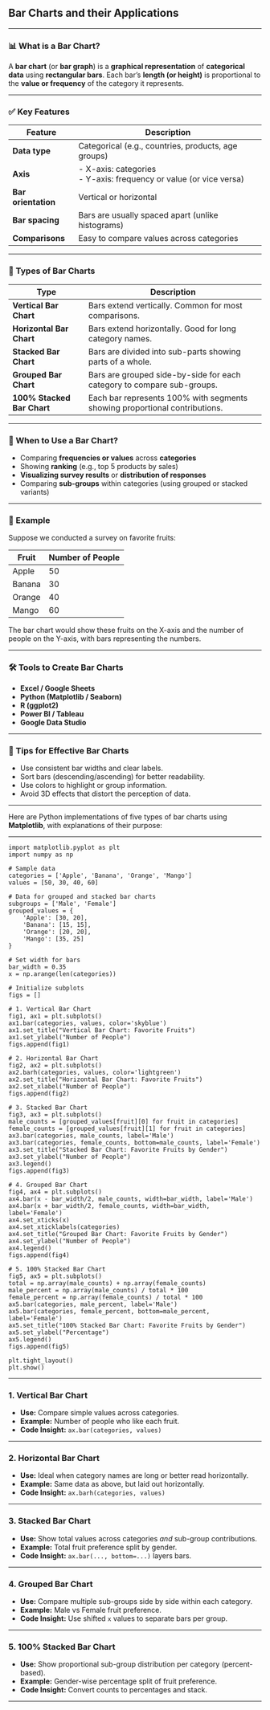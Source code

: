 
## Bar Charts and their Applications
---

### 📊 What is a Bar Chart?

A **bar chart** (or **bar graph**) is a **graphical representation** of **categorical data** using **rectangular bars**. Each bar’s **length (or height)** is proportional to the **value or frequency** of the category it represents.

---

### ✅ Key Features

| Feature             | Description                                                             |
| ------------------- | ----------------------------------------------------------------------- |
| **Data type**       | Categorical (e.g., countries, products, age groups)                     |
| **Axis**            | - X-axis: categories  <br> - Y-axis: frequency or value (or vice versa) |
| **Bar orientation** | Vertical or horizontal                                                  |
| **Bar spacing**     | Bars are usually spaced apart (unlike histograms)                       |
| **Comparisons**     | Easy to compare values across categories                                |

---

### 📌 Types of Bar Charts

| Type                       | Description                                                                |
| -------------------------- | -------------------------------------------------------------------------- |
| **Vertical Bar Chart**     | Bars extend vertically. Common for most comparisons.                       |
| **Horizontal Bar Chart**   | Bars extend horizontally. Good for long category names.                    |
| **Stacked Bar Chart**      | Bars are divided into sub-parts showing parts of a whole.                  |
| **Grouped Bar Chart**      | Bars are grouped side-by-side for each category to compare sub-groups.     |
| **100% Stacked Bar Chart** | Each bar represents 100% with segments showing proportional contributions. |

---

### 🎯 When to Use a Bar Chart?

* Comparing **frequencies or values** across **categories**
* Showing **ranking** (e.g., top 5 products by sales)
* **Visualizing survey results** or **distribution of responses**
* Comparing **sub-groups** within categories (using grouped or stacked variants)

---

### 📌 Example

Suppose we conducted a survey on favorite fruits:

| Fruit  | Number of People |
| ------ | ---------------- |
| Apple  | 50               |
| Banana | 30               |
| Orange | 40               |
| Mango  | 60               |

The bar chart would show these fruits on the X-axis and the number of people on the Y-axis, with bars representing the numbers.

---

### 🛠️ Tools to Create Bar Charts

* **Excel / Google Sheets**
* **Python (Matplotlib / Seaborn)**
* **R (ggplot2)**
* **Power BI / Tableau**
* **Google Data Studio**

---

### 📌 Tips for Effective Bar Charts

* Use consistent bar widths and clear labels.
* Sort bars (descending/ascending) for better readability.
* Use colors to highlight or group information.
* Avoid 3D effects that distort the perception of data.

---

Here are Python implementations of five types of bar charts using **Matplotlib**, with explanations of their purpose:

---
```
import matplotlib.pyplot as plt
import numpy as np

# Sample data
categories = ['Apple', 'Banana', 'Orange', 'Mango']
values = [50, 30, 40, 60]

# Data for grouped and stacked bar charts
subgroups = ['Male', 'Female']
grouped_values = {
    'Apple': [30, 20],
    'Banana': [15, 15],
    'Orange': [20, 20],
    'Mango': [35, 25]
}

# Set width for bars
bar_width = 0.35
x = np.arange(len(categories))

# Initialize subplots
figs = []

# 1. Vertical Bar Chart
fig1, ax1 = plt.subplots()
ax1.bar(categories, values, color='skyblue')
ax1.set_title("Vertical Bar Chart: Favorite Fruits")
ax1.set_ylabel("Number of People")
figs.append(fig1)

# 2. Horizontal Bar Chart
fig2, ax2 = plt.subplots()
ax2.barh(categories, values, color='lightgreen')
ax2.set_title("Horizontal Bar Chart: Favorite Fruits")
ax2.set_xlabel("Number of People")
figs.append(fig2)

# 3. Stacked Bar Chart
fig3, ax3 = plt.subplots()
male_counts = [grouped_values[fruit][0] for fruit in categories]
female_counts = [grouped_values[fruit][1] for fruit in categories]
ax3.bar(categories, male_counts, label='Male')
ax3.bar(categories, female_counts, bottom=male_counts, label='Female')
ax3.set_title("Stacked Bar Chart: Favorite Fruits by Gender")
ax3.set_ylabel("Number of People")
ax3.legend()
figs.append(fig3)

# 4. Grouped Bar Chart
fig4, ax4 = plt.subplots()
ax4.bar(x - bar_width/2, male_counts, width=bar_width, label='Male')
ax4.bar(x + bar_width/2, female_counts, width=bar_width, label='Female')
ax4.set_xticks(x)
ax4.set_xticklabels(categories)
ax4.set_title("Grouped Bar Chart: Favorite Fruits by Gender")
ax4.set_ylabel("Number of People")
ax4.legend()
figs.append(fig4)

# 5. 100% Stacked Bar Chart
fig5, ax5 = plt.subplots()
total = np.array(male_counts) + np.array(female_counts)
male_percent = np.array(male_counts) / total * 100
female_percent = np.array(female_counts) / total * 100
ax5.bar(categories, male_percent, label='Male')
ax5.bar(categories, female_percent, bottom=male_percent, label='Female')
ax5.set_title("100% Stacked Bar Chart: Favorite Fruits by Gender")
ax5.set_ylabel("Percentage")
ax5.legend()
figs.append(fig5)

plt.tight_layout()
plt.show()

```

---

### 1. **Vertical Bar Chart**

* **Use:** Compare simple values across categories.
* **Example:** Number of people who like each fruit.
* **Code Insight:** `ax.bar(categories, values)`

---

### 2. **Horizontal Bar Chart**

* **Use:** Ideal when category names are long or better read horizontally.
* **Example:** Same data as above, but laid out horizontally.
* **Code Insight:** `ax.barh(categories, values)`

---

### 3. **Stacked Bar Chart**

* **Use:** Show total values across categories *and* sub-group contributions.
* **Example:** Total fruit preference split by gender.
* **Code Insight:** `ax.bar(..., bottom=...)` layers bars.

---

### 4. **Grouped Bar Chart**

* **Use:** Compare multiple sub-groups side by side within each category.
* **Example:** Male vs Female fruit preference.
* **Code Insight:** Use shifted `x` values to separate bars per group.

---

### 5. **100% Stacked Bar Chart**

* **Use:** Show proportional sub-group distribution per category (percent-based).
* **Example:** Gender-wise percentage split of fruit preference.
* **Code Insight:** Convert counts to percentages and stack.

---


